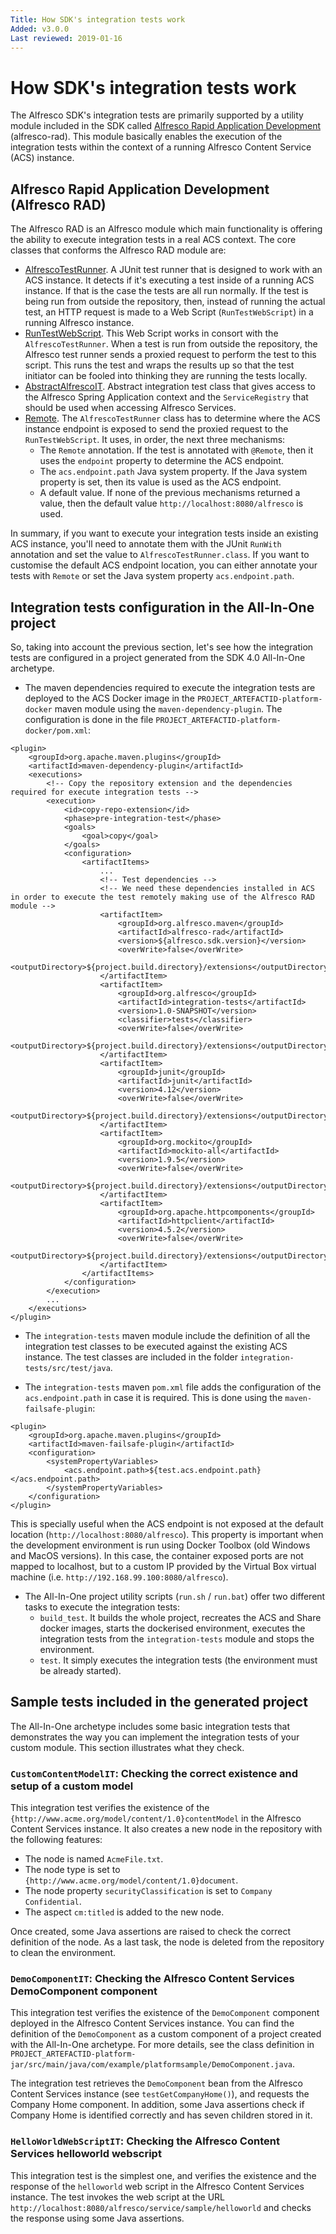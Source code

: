 ```yaml
---
Title: How SDK's integration tests work
Added: v3.0.0
Last reviewed: 2019-01-16
---
```

# How SDK's integration tests work

The Alfresco SDK's integration tests are primarily supported by a utility module included in the SDK called [Alfresco Rapid Application Development](https://github.com/Alfresco/alfresco-sdk/tree/master/modules/alfresco-rad) 
(alfresco-rad). This module basically enables the execution of the integration tests within the context of a running Alfresco Content Service (ACS) instance.

## Alfresco Rapid Application Development (Alfresco RAD)

The Alfresco RAD is an Alfresco module which main functionality is offering the ability to execute integration tests in a real ACS context. The core classes
that conforms the Alfresco RAD module are:
* [AlfrescoTestRunner](https://github.com/Alfresco/alfresco-sdk/blob/master/modules/alfresco-rad/src/main/java/org/alfresco/rad/test/AlfrescoTestRunner.java). 
A JUnit test runner that is designed to work with an ACS instance. It detects if it's executing a test inside of a running ACS instance. 
If that is the case the tests are all run normally. If the test is being run from outside the repository, then, instead of running the actual test, an HTTP 
request is made to a Web Script (`RunTestWebScript`) in a running Alfresco instance.
* [RunTestWebScript](https://github.com/Alfresco/alfresco-sdk/blob/master/modules/alfresco-rad/src/main/java/org/alfresco/rad/test/RunTestWebScript.java).
This Web Script works in consort with the `AlfrescoTestRunner`. When a test is run from outside the repository, the Alfresco test runner sends a proxied 
request to perform the test to this script. This runs the test and wraps the results up so that the test initiator can be fooled into thinking they are
running the tests locally.
* [AbstractAlfrescoIT](https://github.com/Alfresco/alfresco-sdk/blob/master/modules/alfresco-rad/src/main/java/org/alfresco/rad/test/AbstractAlfrescoIT.java).
Abstract integration test class that gives access to the Alfresco Spring Application context and the `ServiceRegistry` that should be used when accessing 
Alfresco Services.
* [Remote](https://github.com/Alfresco/alfresco-sdk/blob/master/modules/alfresco-rad/src/main/java/org/alfresco/rad/test/Remote.java). The `AlfrescoTestRunner`
class has to determine where the ACS instance endpoint is exposed to send the proxied request to the `RunTestWebScript`. It uses, in order, the next three
mechanisms:
    * The `Remote` annotation. If the test is annotated with `@Remote`, then it uses the `endpoint` property to determine the ACS endpoint.
    * The `acs.endpoint.path` Java system property. If the Java system property is set, then its value is used as the ACS endpoint.
    * A default value. If none of the previous mechanisms returned a value, then the default value `http://localhost:8080/alfresco` is used.
    
In summary, if you want to execute your integration tests inside an existing ACS instance, you'll need to annotate them with the JUnit `RunWith` annotation 
and set the value to `AlfrescoTestRunner.class`. If you want to customise the default ACS endpoint location, you can either annotate your tests with `Remote` 
or set the Java system property `acs.endpoint.path`.

## Integration tests configuration in the All-In-One project

So, taking into account the previous section, let's see how the integration tests are configured in a project generated from the SDK 4.0 All-In-One archetype.

* The maven dependencies required to execute the integration tests are deployed to the ACS Docker image in the `PROJECT_ARTEFACTID-platform-docker` maven 
module using the `maven-dependency-plugin`. The configuration is done in the file `PROJECT_ARTEFACTID-platform-docker/pom.xml`: 

```
<plugin>
    <groupId>org.apache.maven.plugins</groupId>
    <artifactId>maven-dependency-plugin</artifactId>
    <executions>
        <!-- Copy the repository extension and the dependencies required for execute integration tests -->
        <execution>
            <id>copy-repo-extension</id>
            <phase>pre-integration-test</phase>
            <goals>
                <goal>copy</goal>
            </goals>
            <configuration>
                <artifactItems>
                    ...
                    <!-- Test dependencies -->
                    <!-- We need these dependencies installed in ACS in order to execute the test remotely making use of the Alfresco RAD module -->
                    <artifactItem>
                        <groupId>org.alfresco.maven</groupId>
                        <artifactId>alfresco-rad</artifactId>
                        <version>${alfresco.sdk.version}</version>
                        <overWrite>false</overWrite>
                        <outputDirectory>${project.build.directory}/extensions</outputDirectory>
                    </artifactItem>
                    <artifactItem>
                        <groupId>org.alfresco</groupId>
                        <artifactId>integration-tests</artifactId>
                        <version>1.0-SNAPSHOT</version>
                        <classifier>tests</classifier>
                        <overWrite>false</overWrite>
                        <outputDirectory>${project.build.directory}/extensions</outputDirectory>
                    </artifactItem>
                    <artifactItem>
                        <groupId>junit</groupId>
                        <artifactId>junit</artifactId>
                        <version>4.12</version>
                        <overWrite>false</overWrite>
                        <outputDirectory>${project.build.directory}/extensions</outputDirectory>
                    </artifactItem>
                    <artifactItem>
                        <groupId>org.mockito</groupId>
                        <artifactId>mockito-all</artifactId>
                        <version>1.9.5</version>
                        <overWrite>false</overWrite>
                        <outputDirectory>${project.build.directory}/extensions</outputDirectory>
                    </artifactItem>
                    <artifactItem>
                        <groupId>org.apache.httpcomponents</groupId>
                        <artifactId>httpclient</artifactId>
                        <version>4.5.2</version>
                        <overWrite>false</overWrite>
                        <outputDirectory>${project.build.directory}/extensions</outputDirectory>
                    </artifactItem>
                </artifactItems>
            </configuration>
        </execution>
        ...
    </executions>
</plugin>
```  

* The `integration-tests` maven module include the definition of all the integration test classes to be executed against the existing ACS instance. The test
classes are included in the folder `integration-tests/src/test/java`.

* The `integration-tests` maven `pom.xml` file adds the configuration of the `acs.endpoint.path` in case it is required. This is done using the 
`maven-failsafe-plugin`:

```
<plugin>
    <groupId>org.apache.maven.plugins</groupId>
    <artifactId>maven-failsafe-plugin</artifactId>
    <configuration>
        <systemPropertyVariables>
            <acs.endpoint.path>${test.acs.endpoint.path}</acs.endpoint.path>
        </systemPropertyVariables>
    </configuration>
</plugin>
```

This is specially useful when the ACS endpoint is not exposed at the default location (`http://localhost:8080/alfresco`). This property is important when the
development environment is run using Docker Toolbox (old Windows and MacOS versions). In this case, the container exposed ports are not mapped to localhost, 
but to a custom IP provided by the Virtual Box virtual machine (i.e. `http://192.168.99.100:8080/alfresco`).

* The All-In-One project utility scripts (`run.sh` / `run.bat`) offer two different tasks to execute the integration tests:
    * `build_test`. It builds the whole project, recreates the ACS and Share docker images, starts the dockerised environment, executes the integration tests 
    from the `integration-tests` module and stops the environment.
    * `test`. It simply executes the integration tests (the environment must be already started).   

## Sample tests included in the generated project

The All-In-One archetype includes some basic integration tests that demonstrates the way you can implement the integration tests of your custom module. This 
section illustrates what they check.

### `CustomContentModelIT`: Checking the correct existence and setup of a custom model

This integration test verifies the existence of the `{http://www.acme.org/model/content/1.0}contentModel` in the Alfresco Content Services instance. It also 
creates a new node in the repository with the following features:
* The node is named `AcmeFile.txt`.
* The node type is set to `{http://www.acme.org/model/content/1.0}document`.
* The node property `securityClassification` is set to `Company Confidential`.
* The aspect `cm:titled` is added to the new node.

Once created, some Java assertions are raised to check the correct definition of the node. As a last task, the node is deleted from the repository to clean 
the environment.

### `DemoComponentIT`: Checking the Alfresco Content Services DemoComponent component

This integration test verifies the existence of the `DemoComponent` component deployed in the Alfresco Content Services instance. You can find the definition 
of the `DemoComponent` as a custom component of a project created with the All-In-One archetype. For more details, see the class definition in
`PROJECT_ARTEFACTID-platform-jar/src/main/java/com/example/platformsample/DemoComponent.java`.

The integration test retrieves the `DemoComponent` bean from the Alfresco Content Services instance (see `testGetCompanyHome()`), and requests the Company 
Home component. In addition, some Java assertions check if Company Home is identified correctly and has seven children stored in it.

### `HelloWorldWebScriptIT`: Checking the Alfresco Content Services helloworld webscript

This integration test is the simplest one, and verifies the existence and the response of the `helloworld` web script in the Alfresco Content Services instance. 
The test invokes the web script at the URL `http://localhost:8080/alfresco/service/sample/helloworld` and checks the response using some Java assertions.
